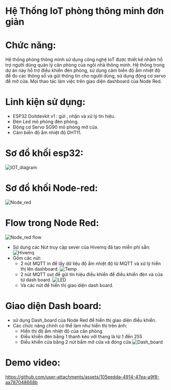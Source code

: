 # Hệ Thống IoT phòng thông minh đơn giản

# Chức năng:

Hệ thống phòng thông minh sử dụng công nghệ IoT được thiết kế nhằm hỗ trợ người dùng quản lý căn phòng của ngôi nhà thông minh. Hệ thống trong dự án này hỗ trợ điều khiển đèn phòng, sử dụng cảm biến độ ẩm nhiệt độ để đo các thông số và gửi thông tin cho người dùng, sử dụng động cơ servo để mở cửa. Mọi thao tác làm việc trên giao diện dashboard của Node Red.

# Linh kiện sử dụng:
  * ESP32 Doitdevkit v1 : gửi , nhận và xử lý tín hiệu.
  * Đèn Led mô phỏng đèn phòng.
  * Động cơ Servo SG90 mô phỏng mở cửa.
  * Cảm biến độ ẩm nhiệt độ DHT11.

# Sơ đồ khối esp32:
![IOT_diagram](https://github.com/linhlinhto/IoT_Basic_Smartroom/blob/main/images/Smart_room_diagram.png)

# Sơ đồ khối Node-red:
![Node_red](https://github.com/linhlinhto/IoT_Basic_Smartroom/blob/main/images/Node_Red_diagram.png)

# Flow trong Node Red:

![Node_red flow](https://github.com/linhlinhto/IoT_Basic_Smartroom/blob/main/images/Node_Red_flow.png)

 * Sử dụng các Nút truy cập sever của Hivemq đã tạo miễn phí sẵn:
   ![Hivemq](https://github.com/linhlinhto/IoT_Basic_Smartroom/blob/main/images/Hive_mq.png)
 * Gồm các nút:
    - 2 nút MQTT in để lấy dữ liệu độ ẩm nhiệt độ từ MQTT và xử lý hiển thị lên dashboard.
      ![Temp](https://github.com/linhlinhto/IoT_Basic_Smartroom/blob/main/images/Temp.png)
    - 2 nút MQTT out để gửi tín hiệu điều khiển để điều khiển đèn và cửa từ dash board.
      ![LED](https://github.com/linhlinhto/IoT_Basic_Smartroom/blob/main/images/Led.png)
    - Và các nút để hiển thị giao diện dash board.      
# Giao diện Dash board:
  * sử dụng Dash_board của Node Red để hiển thị giao diện điều khiển.
  * Các chức năng chính có thể làm như hiển thị trên ảnh:
    - Hiển thị độ ẩm nhiệt độ của căn phòng
    - Điều khiển đèn bằng 1 thanh kéo với thang là từ 1 đến 255
    - Điều khiển cửa bằng 2 nút bấm mở cửa và đóng cửa 
![Dash_board](https://github.com/linhlinhto/IoT_Basic_Smartroom/blob/main/images/Dash_board.png)

# Demo video:
https://github.com/user-attachments/assets/105eedda-4914-47ea-a9f8-aa787048668b



